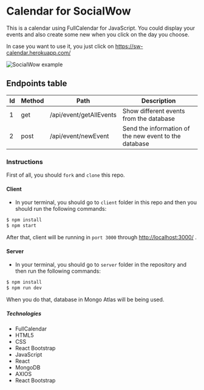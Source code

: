 # Calendar for SocialWow

This is a calendar using FullCalendar for JavaScript. You could display your events and also create some new when you click on the day you choose. 

In case you want to use it, you just click on <https://sw-calendar.herokuapp.com/>

<img src='https://res.cloudinary.com/jorgemaram/image/upload/v1611684197/fotos-webuild/muestra_Social_Wow_ch5vj0.jpg' alt='SocialWow example'>


## Endpoints table

| Id | Method | Path | Description|
| ------ | ------ | ------ | ------ |
| 1 | get | /api/event/getAllEvents | Show different events from the database |
| 2 | post | /api/event/newEvent | Send the information of the new event to the database |


### Instructions
First of all, you should `fork` and `clone` this repo.

#### Client
- In your terminal, you should go to `client` folder in this repo and then you should run the following commands: 

```bash
$ npm install
$ npm start

```
After that, client will be running in `port 3000` through  <http://localhost:3000/> .

#### Server
- In your terminal, you should go to `server` folder in the repository and then run the following commands:

```bash
$ npm install
$ npm run dev

```
When you do that, database in Mongo Atlas will be being used. 


##### Technologies

- FullCalendar
- HTML5
- CSS
- React Bootstrap
- JavaScript
- React
- MongoDB
- AXIOS
- React Bootstrap